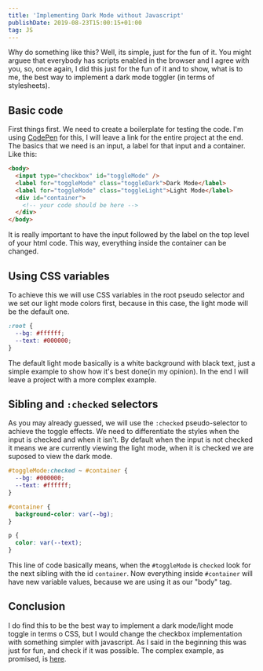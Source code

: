 ```yaml
---
title: 'Implementing Dark Mode without Javascript'
publishDate: 2019-08-23T15:00:15+01:00
tag: JS
---
```


Why do something like this? Well, its simple, just for the fun of it. You might arguee that everybody has scripts enabled in the browser and I agree with you, so, once again, I did this just for the fun of it and to show, what is to me, the best way to implement a dark mode toggler (in terms of stylesheets).

## Basic code

First things first. We need to create a boilerplate for testing the code. I'm using [CodePen](https://codepen.io) for this, I will leave a link for the entire project at the end. The basics that we need is an input, a label for that input and a container. Like this:

```html
<body>
  <input type="checkbox" id="toggleMode" />
  <label for="toggleMode" class="toggleDark">Dark Mode</label>
  <label for="toggleMode" class="toggleLight">Light Mode</label>
  <div id="container">
    <!-- your code should be here -->
  </div>
</body>
```

It is really important to have the input followed by the label on the top level of your html code. This way, everything inside the container can be changed.

## Using CSS variables

To achieve this we will use CSS variables in the root pseudo selector and we set our light mode colors first, because in this case, the light mode will be the default one.

```css
:root {
  --bg: #ffffff;
  --text: #000000;
}
```

The default light mode basically is a white background with black text, just a simple example to show how it's best done(in my opinion). In the end I will leave a project with a more complex example.

## Sibling and `:checked` selectors

As you may already guessed, we will use the `:checked` pseudo-selector to achieve the toggle effects. We need to differentiate the styles when the input is checked and when it isn't. By default when the input is not checked it means we are currently viewing the light mode, when it is checked we are suposed to view the dark mode.

```css
#toggleMode:checked ~ #container {
  --bg: #000000;
  --text: #ffffff;
}

#container {
  background-color: var(--bg);
}

p {
  color: var(--text);
}
```

This line of code basically means, when the `#toggleMode` is `checked` look for the next sibling with the id `container`. Now everything inside `#container` will have new variable values, because we are using it as our "body" tag.

## Conclusion

I do find this to be the best way to implement a dark mode/light mode toggle in terms o CSS, but I would change the checkbox implementation with something simpler with javascript. As I said in the beginning this was just for fun, and check if it was possible. The complex example, as promised, is [here](https://codepen.io/rafaelsnts/pen/BEzZoX).
